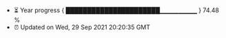 - ⏳ Year progress { ██████████████████████▁▁▁▁▁▁▁▁ } 74.48 %
- ⏰ Updated on Wed, 29 Sep 2021 20:20:35 GMT

